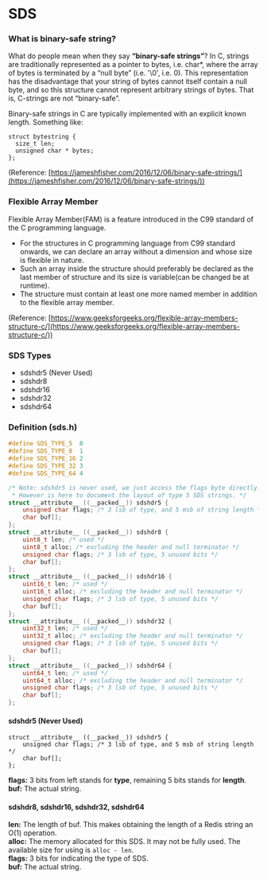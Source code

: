 # SDS
### What is binary-safe string?
What do people mean when they say **“binary-safe strings”**? In C, strings are traditionally represented as a pointer to bytes, i.e. char*, where the array of bytes is terminated by a “null byte” (i.e. '\0', i.e. 0). This representation has the disadvantage that your string of bytes cannot itself contain a null byte, and so this structure cannot represent arbitrary strings of bytes. That is, C-strings are not “binary-safe”.

Binary-safe strings in C are typically implemented with an explicit known length. Something like:

```
struct bytestring {
  size_t len;
  unsigned char * bytes;
};
```
(Reference: [https://jameshfisher.com/2016/12/06/binary-safe-strings/](https://jameshfisher.com/2016/12/06/binary-safe-strings/))

### Flexible Array Member
Flexible Array Member(FAM) is a feature introduced in the C99 standard of the C programming language.

- For the structures in C programming language from C99 standard onwards, we can declare an array without a dimension and whose size is flexible in nature.
- Such an array inside the structure should preferably be declared as the last member of structure and its size is variable(can be changed be at runtime).
- The structure must contain at least one more named member in addition to the flexible array member.

(Reference: [https://www.geeksforgeeks.org/flexible-array-members-structure-c/](https://www.geeksforgeeks.org/flexible-array-members-structure-c/))

### SDS Types
+ sdshdr5 (Never Used)
+ sdshdr8
+ sdshdr16
+ sdshdr32
+ sdshdr64

### Definition (sds.h)
```C
#define SDS_TYPE_5  0
#define SDS_TYPE_8  1
#define SDS_TYPE_16 2
#define SDS_TYPE_32 3
#define SDS_TYPE_64 4

/* Note: sdshdr5 is never used, we just access the flags byte directly.
 * However is here to document the layout of type 5 SDS strings. */
struct __attribute__ ((__packed__)) sdshdr5 {
    unsigned char flags; /* 3 lsb of type, and 5 msb of string length */
    char buf[];
};
struct __attribute__ ((__packed__)) sdshdr8 {
    uint8_t len; /* used */
    uint8_t alloc; /* excluding the header and null terminator */
    unsigned char flags; /* 3 lsb of type, 5 unused bits */
    char buf[];
};
struct __attribute__ ((__packed__)) sdshdr16 {
    uint16_t len; /* used */
    uint16_t alloc; /* excluding the header and null terminator */
    unsigned char flags; /* 3 lsb of type, 5 unused bits */
    char buf[];
};
struct __attribute__ ((__packed__)) sdshdr32 {
    uint32_t len; /* used */
    uint32_t alloc; /* excluding the header and null terminator */
    unsigned char flags; /* 3 lsb of type, 5 unused bits */
    char buf[];
};
struct __attribute__ ((__packed__)) sdshdr64 {
    uint64_t len; /* used */
    uint64_t alloc; /* excluding the header and null terminator */
    unsigned char flags; /* 3 lsb of type, 5 unused bits */
    char buf[];
};
```

#### sdshdr5 (Never Used)
```
struct __attribute__ ((__packed__)) sdshdr5 {
    unsigned char flags; /* 3 lsb of type, and 5 msb of string length */
    char buf[];
};
```
**flags:** 3 bits from left stands for **type**, remaining 5 bits stands for **length**.  
**buf:** The actual string.

#### sdshdr8, sdshdr16, sdshdr32, sdshdr64
**len:** The length of buf. This makes obtaining the length of a Redis string an O(1) operation.  
**alloc:** The memory allocated for this SDS. It may not be fully used. The available size for using is `alloc - len`.  
**flags:** 3 bits for indicating the type of SDS.  
**buf:** The actual string.



